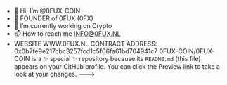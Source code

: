 - 👋 Hi, I’m @0FUX-COIN
- 👀 FOUNDER of 0FUX (0FX)
- 🌱 I’m currently working on Crypto
- 📫 How to reach me INFO@0FUX.NL
- WEBSITE WWW.0FUX.NL
CONTRACT ADDRESS: 0x0b7fe9e217cbc3257fcd1c5f06fa61bd704941c7
0FUX-COIN/0FUX-COIN is a ✨ special ✨ repository because its `README.md` (this file) appears on your GitHub profile.
You can click the Preview link to take a look at your changes.
--->
